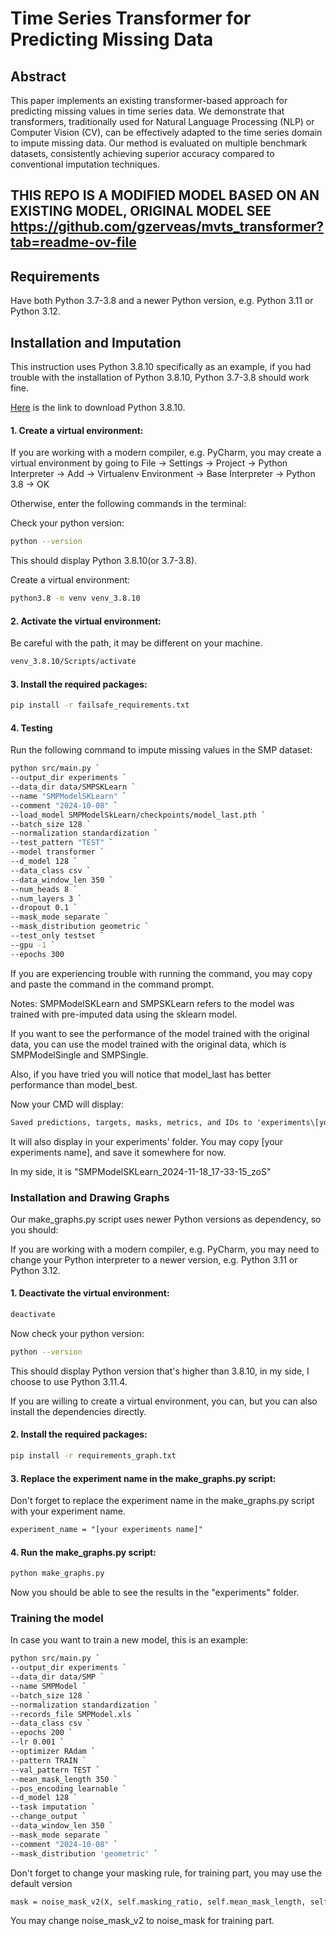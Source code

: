 # Time Series Transformer for Predicting Missing Data

## Abstract

This paper implements an existing transformer-based approach for predicting missing values in time series data. We demonstrate that transformers, traditionally used for Natural Language Processing (NLP) or Computer Vision (CV), can be effectively adapted to the time series domain to impute missing data. Our method is evaluated on multiple benchmark datasets, consistently achieving superior accuracy compared to conventional imputation techniques.

## THIS REPO IS A MODIFIED MODEL BASED ON AN EXISTING MODEL, ORIGINAL MODEL SEE https://github.com/gzerveas/mvts_transformer?tab=readme-ov-file

## Requirements
Have both Python 3.7-3.8 and a newer Python version, e.g. Python 3.11 or Python 3.12.

## Installation and Imputation
This instruction uses Python 3.8.10 specifically as an example, if you had trouble with the installation of Python 3.8.10, Python 3.7-3.8 should work fine.

[Here](https://www.python.org/downloads/release/python-3810/) is the link to download Python 3.8.10.

#### 1. Create a virtual environment:
If you are working with a modern compiler, e.g. PyCharm, you may create a virtual environment by going to File -> Settings -> Project -> Python Interpreter -> Add -> Virtualenv Environment -> Base Interpreter -> Python 3.8 -> OK

Otherwise, enter the following commands in the terminal:

Check your python version:
```bash
python --version
```

This should display Python 3.8.10(or 3.7-3.8).

Create a virtual environment:
```bash
python3.8 -m venv venv_3.8.10
```

#### 2. Activate the virtual environment:

Be careful with the path, it may be different on your machine.

```bash
venv_3.8.10/Scripts/activate
```


#### 3. Install the required packages:

```bash
pip install -r failsafe_requirements.txt
```
#### 4. Testing

Run the following command to impute missing values in the SMP dataset:
```bash
python src/main.py `
--output_dir experiments `
--data_dir data/SMPSKLearn `
--name "SMPModelSKLearn" `
--comment "2024-10-08" `
--load_model SMPModelSkLearn/checkpoints/model_last.pth `
--batch_size 128 `
--normalization standardization `
--test_pattern "TEST" `
--model transformer `
--d_model 128 `
--data_class csv `
--data_window_len 350 `
--num_heads 8 `
--num_layers 3 `
--dropout 0.1 `
--mask_mode separate `
--mask_distribution geometric `
--test_only testset `
--gpu -1 `
--epochs 300 
```
If you are experiencing trouble with running the command, you may copy and paste the command in the command prompt.

Notes: SMPModelSKLearn and SMPSKLearn refers to the model was trained with pre-imputed data using the sklearn model. 

If you want to see the performance of the model trained with the original data, you can use the model trained with the original data, which is SMPModelSingle and SMPSingle.

Also, if you have tried you will notice that model_last has better performance than model_best.

Now your CMD will display:
```html
Saved predictions, targets, masks, metrics, and IDs to 'experiments\[your experiments name]\predictions\best_predictions.npz'                                                                                               
```
It will also display in your experiments' folder. You may copy [your experiments name], and save it somewhere for now. 

In my side, it is "SMPModelSKLearn_2024-11-18_17-33-15_zoS"

### Installation and Drawing Graphs

Our make_graphs.py script uses newer Python versions as dependency, so you should:

If you are working with a modern compiler, e.g. PyCharm, you may need to change your Python interpreter to a newer version, e.g. Python 3.11 or Python 3.12.
#### 1. Deactivate the virtual environment:
```bash
deactivate
```

Now check your python version:
```bash
python --version
```
This should display Python version that's higher than 3.8.10, in my side, I choose to use Python 3.11.4.

If you are willing to create a virtual environment, you can, but you can also install the dependencies directly. 

#### 2. Install the required packages:

```bash
pip install -r requirements_graph.txt
```

#### 3. Replace the experiment name in the make_graphs.py script:

Don't forget to replace the experiment name in the make_graphs.py script with your experiment name.

```html
experiment_name = "[your experiments name]"
```

#### 4. Run the make_graphs.py script:

```bash
python make_graphs.py
```

Now you should be able to see the results in the "experiments" folder.

### Training the model

In case you want to train a new model, this is an example: 
```bash
python src/main.py `
--output_dir experiments `
--data_dir data/SMP `
--name SMPModel `
--batch_size 128 `
--normalization standardization `
--records_file SMPModel.xls `
--data_class csv `
--epochs 200 `
--lr 0.001 `
--optimizer RAdam `
--pattern TRAIN `
--val_pattern TEST `
--mean_mask_length 350 `
--pos_encoding learnable `
--d_model 128 `
--task imputation `
--change_output `
--data_window_len 350 `
--mask_mode separate `
--comment "2024-10-08" `
--mask_distribution 'geometric' `
```

Don't forget to change your masking rule, for training part, you may use the default version
```html
mask = noise_mask_v2(X, self.masking_ratio, self.mean_mask_length, self.mode, self.distribution,self.exclude_feats)  # (seq_length, feat_dim) boolean array
```

You may change noise_mask_v2 to noise_mask for training part.
